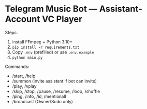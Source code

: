 # Telegram Music Bot — Assistant-Account VC Player

Steps:
1) Install FFmpeg + Python 3.10+
2) `pip install -r requirements.txt`
3) Copy `.env` (prefilled) or use `.env.example`
4) `python main.py`

Commands:
- /start, /help
- /summon (invite assistant if bot can invite)
- /play, /vplay
- /skip, /stop, /pause, /resume, /loop, /shuffle
- /ping, /info, /id, /mentionall <msg>
- /broadcast <text or reply> (Owner/Sudo only)
